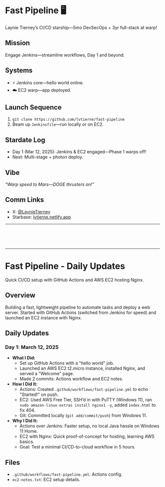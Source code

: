 # Fast Pipeline 🖥️  
Laynie Tierney’s CI/CD starship—5mo DevSecOps + 3yr full-stack at warp!  

## Mission  
Engage Jenkins—streamline workflows, Day 1 and beyond.  

## Systems  
- ⚡ Jenkins core—hello world online.  
- ☁️ EC2 warp—app deployed.  

## Launch Sequence  
1. `git clone https://github.com/lvtierne/fast-pipeline`  
2. Beam up `Jenkinsfile`—run locally or on EC2.  

## Stardate Log  
- Day 1 (Mar 12, 2025): Jenkins & EC2 engaged—Phase 1 warps off!  
- Next: Multi-stage + photon deploy.  

## Vibe  
*“Warp speed to Mars—DOGE thrusters on!”*  

## Comm Links  
- X: [@LaynieTierney](https://x.com/LaynieTierney)  
- Starbase: [lvtierne.netlify.app](https://lvtierne-portfolio-website.netlify.app)  

------------------------------------------------

<br>
<br>
<br>

------------------------------------------------



# Fast Pipeline - Daily Updates
Quick CI/CD setup with GitHub Actions and AWS EC2 hosting Nginx.

## Overview
Building a fast, lightweight pipeline to automate tasks and deploy a web server. Started with GitHub Actions (switched from Jenkins for speed) and launched an EC2 instance with Nginx.

## Daily Updates
### Day 1: March 12, 2025
- **What I Did:**
  - Set up GitHub Actions with a "hello world" job.
  - Launched an AWS EC2 t2.micro instance, installed Nginx, and served a "Welcome" page.
  - Made 2 commits: Actions workflow and EC2 notes.
- **How I Did It:**
  - Actions: Created `.github/workflows/fast-pipeline.yml` to echo "Started!" on push.
  - EC2: Used AWS Free Tier, SSH’d in with PuTTY (Windows 11), ran `sudo amazon-linux-extras install nginx1 -y`, added `index.html` to fix 404.
  - Git: Committed locally (`git add/commit/push`) from Windows 11.
- **Why I Did It:**
  - Actions over Jenkins: Faster setup, no local Java hassle on Windows 11 Home.
  - EC2 with Nginx: Quick proof-of-concept for hosting, learning AWS basics.
  - Goal: Test a minimal CI/CD-to-cloud workflow in 5 hours.

## Files
- `.github/workflows/fast-pipeline.yml`: Actions config.
- `ec2-notes.txt`: EC2 setup details.
